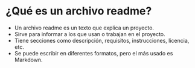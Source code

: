 # ¿Qué es un archivo readme?

- Un archivo readme es un texto que explica un proyecto.  
- Sirve para informar a los que usan o trabajan en el proyecto.  
- Tiene secciones como descripción, requisitos, instrucciones, licencia, etc.  
- Se puede escribir en diferentes formatos, pero el más usado es Markdown.
